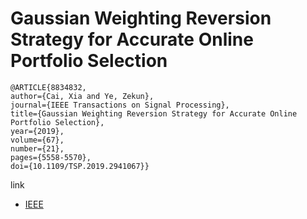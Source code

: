 # Gaussian Weighting Reversion Strategy for Accurate Online Portfolio Selection
```
@ARTICLE{8834832, 
author={Cai, Xia and Ye, Zekun},  
journal={IEEE Transactions on Signal Processing},   
title={Gaussian Weighting Reversion Strategy for Accurate Online Portfolio Selection},   
year={2019},  
volume={67},  
number={21},  
pages={5558-5570},  
doi={10.1109/TSP.2019.2941067}}
```
link
- [IEEE](https://ieeexplore.ieee.org/document/8834832)
